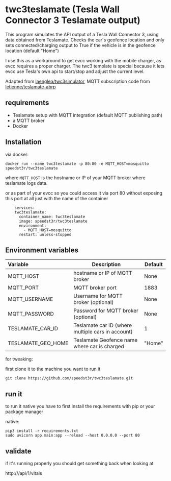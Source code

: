 # twc3teslamate (Tesla Wall Connector 3 Teslamate output)

This program simulates the API output of a Tesla Wall Connector 3, using data obtained from Teslamate. Checks the car's geofence location
 and only sets connected/charging output to True if the vehicle is in the geofence location (default "Home")

I use this as a workaround to get evcc working with the mobile charger, as evcc requires a proper charger. The twc3 template is special because it lets evcc use Tesla's own api to start/stop and adjust the current level. 

Adapted from [laenglea/twc3simulator](https://github.com/laenglea/twc3simulator), MQTT subscription code from [letienne/teslamate-abrp](https://github.com/letienne/teslamate-abrp)


## requirements

- Teslamate setup with MQTT integration (default MQTT publishing path)
- a MQTT broker
- Docker 


## Installation

via docker:

    docker run --name twc3teslamate -p 80:80 -e MQTT_HOST=mosquitto speedst3r/twc3teslamate

where `MQTT_HOST` is the hostname or IP of your MQTT broker where teslamate logs data.

or as part of your evcc so you could access it via port 80 without exposing this port at all just with the name of the container 

```
    services:
    twc3teslamate:
      container_name: twc3teslamate
      image: speedst3r/twc3teslamate
      environment:
        - MQTT_HOST=mosquitto
      restart: unless-stopped
```      

## Environment variables

| Variable | Description | Default |
| :---- | --- | --- |
| MQTT_HOST | hostname or IP of MQTT broker | None |
| MQTT_PORT | MQTT broker port | 1883 |
| MQTT_USERNAME | Username for MQTT broker (optional) | None |
| MQTT_PASSWORD | Password for MQTT broker (optional) | None |
| TESLAMATE_CAR_ID | Teslamate car ID (where multiple cars in account) | 1 |
| TESLAMATE_GEO_HOME | Teslamate Geofence name where car is charged | "Home" |

for tweaking:

first clone it to the machine you want to run it

    git clone https://github.com/speedst3r/twc3teslamate.git


## run it

to run it native you have to first install the requirements with pip or your package manager

native:

    pip3 install -r requirements.txt
    sudo uvicorn app.main:app --reload --host 0.0.0.0 --port 80

   
## validate

if it's running properly you should get something back when looking at

http://<ip>/api/1/vitals
